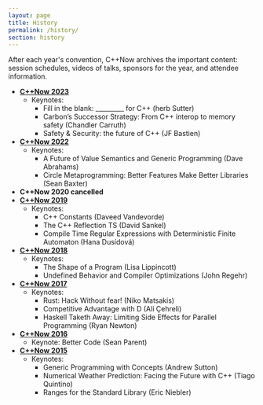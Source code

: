 ```yaml
---
layout: page
title: History
permalink: /history/
section: history
---
```


After each year's convention, C++Now archives the important content: session schedules, videos of talks, sponsors for the year, and attendee information.

* **[C++Now 2023](/history/2023/)**
    * Keynotes:
        * Fill in the blank: _________ for C++ (herb Sutter)
        * Carbon’s Successor Strategy: From C++ interop to memory safety (Chandler Carruth)
        * Safety & Security: the future of C++ (JF Bastien)
* **[C++Now 2022](/history/2022/)**
    * Keynotes:
        * A Future of Value Semantics and Generic Programming (Dave Abrahams)
        * Circle Metaprogramming: Better Features Make Better Libraries (Sean Baxter)
* **C++Now 2020 cancelled**
* **[C++Now 2019](/history/2019/)**
    * Keynotes:
        * C++ Constants (Daveed Vandevorde)
        * The C++ Reflection TS (David Sankel)
        * Compile Time Regular Expressions with Deterministic Finite Automaton (Hana Dusídová)
* **[C++Now 2018](/history/2018/)**
    * Keynotes:
        * The Shape of a Program (Lisa Lippincott)
        * Undefined Behavior and Compiler Optimizations (John Regehr)
* **[C++Now 2017](/history/2017/)**
    * Keynotes:
        * Rust: Hack Without fear! (Niko Matsakis)
        * Competitive Advantage with D (Ali Çehreli)
        * Haskell Taketh Away: Limiting Side Effects for Parallel Programming (Ryan Newton)
* **[C++Now 2016](/history/2016/)**
    * Keynote: Better Code (Sean Parent)
* **[C++Now 2015](/history/2015/)**
    * Keynotes:
        * Generic Programming with Concepts (Andrew Sutton)
        * Numerical Weather Prediction: Facing the Future with C++ (Tiago Quintino)
        * Ranges for the Standard Library (Eric Niebler)
